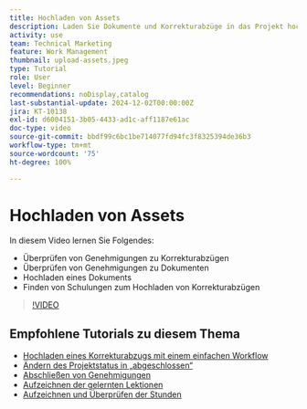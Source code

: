 ```yaml
---
title: Hochladen von Assets
description: Laden Sie Dokumente und Korrekturabzüge in das Projekt hoch, bevor Sie es schließen, um sicherzustellen, dass alle relevanten Daten mit dem Projekt verknüpft sind.
activity: use
team: Technical Marketing
feature: Work Management
thumbnail: upload-assets.jpeg
type: Tutorial
role: User
level: Beginner
recommendations: noDisplay,catalog
last-substantial-update: 2024-12-02T00:00:00Z
jira: KT-10138
exl-id: d6004151-3b05-4433-ad1c-aff1187e61ac
doc-type: video
source-git-commit: bbdf99c6bc1be714077fd94fc3f8325394de36b3
workflow-type: tm+mt
source-wordcount: '75'
ht-degree: 100%

---
```


# Hochladen von Assets

In diesem Video lernen Sie Folgendes:

* Überprüfen von Genehmigungen zu Korrekturabzügen
* Überprüfen von Genehmigungen zu Dokumenten
* Hochladen eines Dokuments
* Finden von Schulungen zum Hochladen von Korrekturabzügen

>[!VIDEO](https://video.tv.adobe.com/v/3440379/?quality=12&learn=on&enablevpops=1&captions=ger)

## Empfohlene Tutorials zu diesem Thema

* [Hochladen eines Korrekturabzugs mit einem einfachen Workflow](/help/workfront-proof/upload-proofs/upload-a-proof-with-a-basic-workflow.md)
* [Ändern des Projektstatus in „abgeschlossen“](/help/manage-work/projects/change-the-project-status.md)
* [Abschließen von Genehmigungen](/help/manage-work/close-a-project/complete-approvals.md)
* [Aufzeichnen der gelernten Lektionen](/help/manage-work/close-a-project/lessons-learned-from-closing-a-project.md)
* [Aufzeichnen und Überprüfen der Stunden](/help/manage-work/close-a-project/log-and-review-hours.md)
